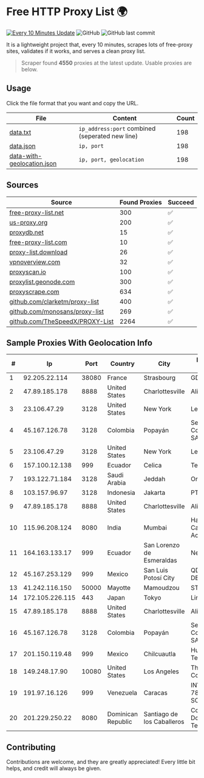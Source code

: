 
# Free HTTP Proxy List 🌍

[![Every 10 Minutes Update](https://github.com/mertguvencli/http-proxy-list/actions/workflows/main.yml/badge.svg?branch=main)](https://github.com/mertguvencli/http-proxy-list/actions/workflows/main.yml)
![GitHub](https://img.shields.io/github/license/mertguvencli/http-proxy-list)
![GitHub last commit](https://img.shields.io/github/last-commit/mertguvencli/http-proxy-list)

It is a lightweight project that, every 10 minutes, scrapes lots of free-proxy sites, validates if it works, and serves a clean proxy list.


> Scraper found **4550** proxies at the latest update. Usable proxies are below.

## Usage

Click the file format that you want and copy the URL.


|File|Content|Count|
|----|-------|-----|
|[data.txt](https://raw.githubusercontent.com/mertguvencli/http-proxy-list/main/proxy-list/data.txt)|`ip_address:port` combined (seperated new line)|198|
|[data.json](https://raw.githubusercontent.com/mertguvencli/http-proxy-list/main/proxy-list/data.json)|`ip, port`|198|
|[data-with-geolocation.json](https://raw.githubusercontent.com/mertguvencli/http-proxy-list/main/proxy-list/data-with-geolocation.json)|`ip, port, geolocation`|198|

## Sources

|Source|Found Proxies|Succeed|
|------|-------------|-------|
|[free-proxy-list.net](https://free-proxy-list.net)|300|✅|
|[us-proxy.org](https://www.us-proxy.org)|200|✅|
|[proxydb.net](http://proxydb.net)|15|✅|
|[free-proxy-list.com](https://free-proxy-list.com/?page=&port=&type%5B%5D=http&type%5B%5D=https&up_time=0&search=Search)|10|✅|
|[proxy-list.download](https://www.proxy-list.download/HTTP)|26|✅|
|[vpnoverview.com](https://vpnoverview.com/privacy/anonymous-browsing/free-proxy-servers)|32|✅|
|[proxyscan.io](https://www.proxyscan.io)|100|✅|
|[proxylist.geonode.com](https://proxylist.geonode.com/api/proxy-list?limit=300&page=1&sort_by=lastChecked&sort_type=desc&protocols=http,https)|300|✅|
|[proxyscrape.com](https://api.proxyscrape.com/v2/?request=displayproxies&protocol=http&timeout=10000&country=all&ssl=all&anonymity=all)|634|✅|
|[github.com/clarketm/proxy-list](https://raw.githubusercontent.com/clarketm/proxy-list/master/proxy-list-raw.txt)|400|✅|
|[github.com/monosans/proxy-list](https://raw.githubusercontent.com/monosans/proxy-list/main/proxies/http.txt)|269|✅|
|[github.com/TheSpeedX/PROXY-List](https://raw.githubusercontent.com/TheSpeedX/PROXY-List/master/http.txt)|2264|✅|


## Sample Proxies With Geolocation Info

|#|Ip|Port|Country|City|Internet Service Provider|
|-|--|----|-------|----|-------------------------|
|1|92.205.22.114|38080|France|Strasbourg|GD MASS Network|
|2|47.89.185.178|8888|United States|Charlottesville|Alibaba.com LLC|
|3|23.106.47.29|3128|United States|New York|Leaseweb USA, Inc.|
|4|45.167.126.78|3128|Colombia|Popayán|Sepcom Comunicaciones SAS|
|5|23.106.47.29|3128|United States|New York|Leaseweb USA, Inc.|
|6|157.100.12.138|999|Ecuador|Celica|Telconet S.A|
|7|193.122.71.184|3128|Saudi Arabia|Jeddah|Oracle Corporation|
|8|103.157.96.97|3128|Indonesia|Jakarta|PT Beon Intermedia|
|9|47.89.185.178|8888|United States|Charlottesville|Alibaba.com LLC|
|10|115.96.208.124|8080|India|Mumbai|Hathway IP over Cable Internet Access|
|11|164.163.133.17|999|Ecuador|San Lorenzo de Esmeraldas|Nedetel S.A.|
|12|45.167.253.129|999|Mexico|San Luis Potosí City|QDS NETWORKS SA DE CV|
|13|41.242.116.150|50000|Mayotte|Mamoudzou|STOI-block1|
|14|172.105.226.115|443|Japan|Tokyo|Linode, LLC|
|15|47.89.185.178|8888|United States|Charlottesville|Alibaba.com LLC|
|16|45.167.126.78|3128|Colombia|Popayán|Sepcom Comunicaciones SAS|
|17|201.150.119.48|999|Mexico|Chilcuautla|Hulux Telecomunicaciones|
|18|149.248.17.90|10080|United States|Los Angeles|The Constant Company|
|19|191.97.16.126|999|Venezuela|Caracas|INVERSIONES FRITZ 78 C.A.(WIFI SOLUTION)|
|20|201.229.250.22|8080|Dominican Republic|Santiago de los Caballeros|Compañía Dominicana de Teléfonos S. A.|



## Contributing

Contributions are welcome, and they are greatly appreciated! Every
little bit helps, and credit will always be given.

